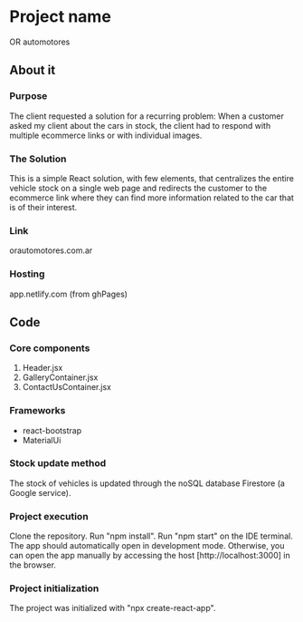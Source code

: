# Project name
OR automotores

## About it

### Purpose

The client requested a solution for a recurring problem:
When a customer asked my client about the cars in stock, the client had to respond with multiple ecommerce links or with individual images.

### The Solution

This is a simple React solution, with few elements, that centralizes the entire vehicle stock on a single web page and redirects the customer to the ecommerce link where they can find more information related to the car that is of their interest.

### Link
orautomotores.com.ar

### Hosting
app.netlify.com (from ghPages)


## Code

### Core components
1. Header.jsx
2. GalleryContainer.jsx
3. ContactUsContainer.jsx

### Frameworks
- react-bootstrap 
- MaterialUi

### Stock update method

The stock of vehicles is updated through the noSQL database Firestore (a Google service).

### Project execution
Clone the repository. Run "npm install". Run "npm start" on the IDE terminal. The app should automatically open in development mode. Otherwise, you can open the app manually by accessing the host [http://localhost:3000] in the browser.

### Project initialization
The project was initialized with "npx create-react-app".